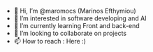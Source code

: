 - 👋 Hi, I’m @maromocs (Marinos Efthymiou)
- 👀 I’m interested in software developing and AI
- 🌱 I’m currently learning Front and back-end
- 💞️ I’m looking to collaborate on projects
- 📫 How to reach : Here :) 


<!---
maromocs/maromocs is a ✨ special ✨ repository because its `README.md` (this file) appears on your GitHub profile.
You can click the Preview link to take a look at your changes.
--->
